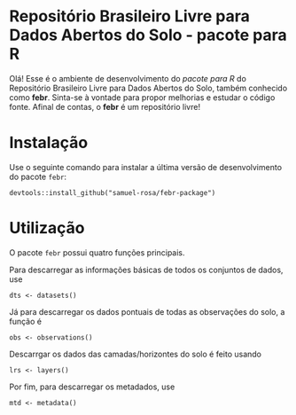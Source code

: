 # Repositório Brasileiro Livre para Dados Abertos do Solo - pacote para R

Olá! Esse é o ambiente de desenvolvimento do *pacote para R* do Repositório Brasileiro Livre para Dados
Abertos do Solo, também conhecido como **febr**. Sinta-se à vontade para propor melhorias e estudar o código 
fonte. Afinal de contas, o **febr** é um repositório livre!

# Instalação

Use o seguinte comando para instalar a última versão de desenvolvimento do pacote `febr`:  

    devtools::install_github("samuel-rosa/febr-package")
    
# Utilização

O pacote `febr` possui quatro funções principais.

Para descarregar as informações básicas de todos os conjuntos de dados, use

    dts <- datasets()

Já para descarregar os dados pontuais de todas as observações do solo, a função é

    obs <- observations()
    
Descarrgar os dados das camadas/horizontes do solo é feito usando

    lrs <- layers()

Por fim, para descarregar os metadados, use

    mtd <- metadata()
